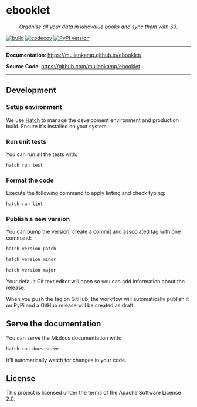 # ebooklet

<p align="center">
    <em>Organise all your data in key/value books and sync them with S3.</em>
</p>

[![build](https://github.com/mullenkamp/ebooklet/workflows/Build/badge.svg)](https://github.com/mullenkamp/ebooklet/actions)
[![codecov](https://codecov.io/gh/mullenkamp/ebooklet/branch/master/graph/badge.svg)](https://codecov.io/gh/mullenkamp/ebooklet)
[![PyPI version](https://badge.fury.io/py/ebooklet.svg)](https://badge.fury.io/py/ebooklet)

---

**Documentation**: <a href="https://mullenkamp.github.io/ebooklet/" target="_blank">https://mullenkamp.github.io/ebooklet/</a>

**Source Code**: <a href="https://github.com/mullenkamp/ebooklet" target="_blank">https://github.com/mullenkamp/ebooklet</a>

---

## Development

### Setup environment

We use [Hatch](https://hatch.pypa.io/latest/install/) to manage the development environment and production build. Ensure it's installed on your system.

### Run unit tests

You can run all the tests with:

```bash
hatch run test
```

### Format the code

Execute the following command to apply linting and check typing:

```bash
hatch run lint
```

### Publish a new version

You can bump the version, create a commit and associated tag with one command:

```bash
hatch version patch
```

```bash
hatch version minor
```

```bash
hatch version major
```

Your default Git text editor will open so you can add information about the release.

When you push the tag on GitHub, the workflow will automatically publish it on PyPi and a GitHub release will be created as draft.

## Serve the documentation

You can serve the Mkdocs documentation with:

```bash
hatch run docs-serve
```

It'll automatically watch for changes in your code.

## License

This project is licensed under the terms of the Apache Software License 2.0.
